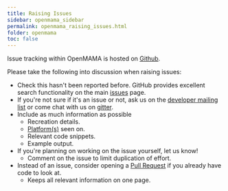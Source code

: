 ```yaml
---
title: Raising Issues
sidebar: openmama_sidebar
permalink: openmama_raising_issues.html
folder: openmama
toc: false
---
```


Issue tracking within OpenMAMA is hosted on [Github](https://github.com/OpenMAMA/OpenMAMA/issues).

Please take the following into discussion when raising issues:

* Check this hasn't been reported before. GitHub provides excellent search functionality on the main [issues](https://github.com/OpenMAMA/OpenMAMA/issues) page.
* If you're not sure if it's an issue or not, ask us on the [developer mailing list](https://lists.openmama.org/mailman/listinfo/openmama-dev) or come chat with us on [gitter](https://gitter.im/OpenMAMA/OpenMAMA).
* Include as much information as possible
    * Recreation details.
    * [Platform(s)](openmama_supported_platforms.html) seen on.
    * Relevant code snippets.
    * Example output.
* If you're planning on working on the issue yourself, let us know!
    * Comment on the issue to limit duplication of effort.
* Instead of an issue, consider opening a [Pull Request](https://github.com/OpenMAMA/OpenMAMA/pulls?q=is%3Aopen+is%3Apr) if you already have code to look at.
    * Keeps all relevant information on one page.
